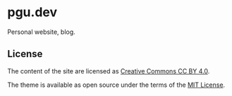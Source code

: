 # pgu.dev
Personal website, blog.

## License
The content of the site are licensed as [Creative Commons CC BY 4.0](https://creativecommons.org/licenses/by/4.0/legalcode).

The theme is available as open source under the terms of the [MIT License](https://opensource.org/licenses/MIT).